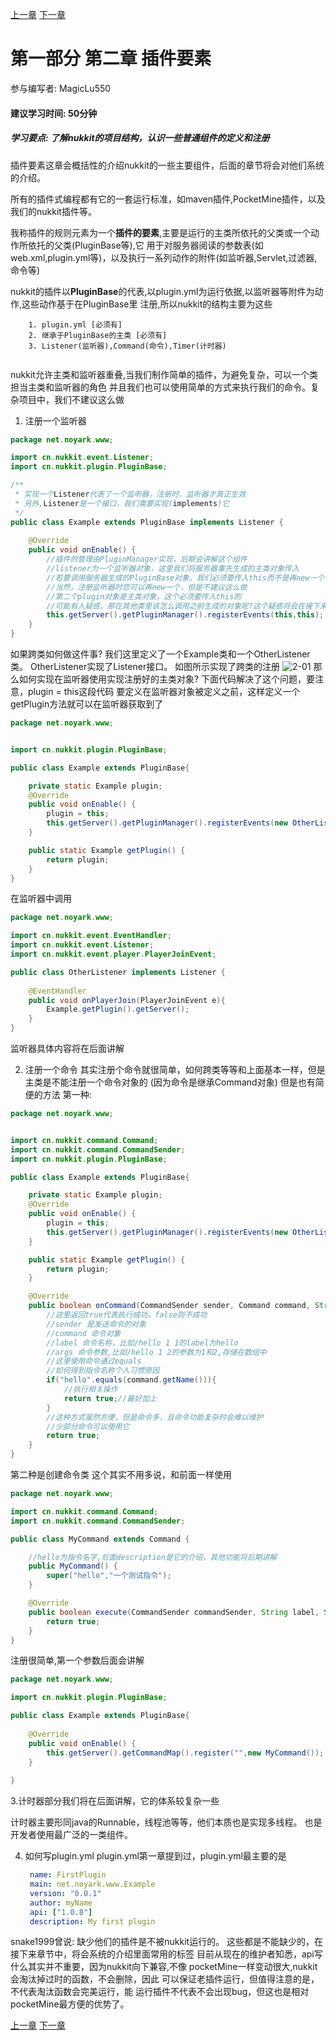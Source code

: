 [上一章](第一章*如何搭建环境.md) [下一章](第三章*如何编写监听器.md)

# 第一部分 第二章 插件要素
参与编写者: MagicLu550
#### 建议学习时间: 50分钟
##### 学习要点: 了解nukkit的项目结构，认识一些普通组件的定义和注册

插件要素这章会概括性的介绍nukkit的一些主要组件，后面的章节将会对他们系统的介绍。

所有的插件式编程都有它的一套运行标准，如maven插件,PocketMine插件，以及我们的nukkit插件等。

我称插件的规则元素为一个**插件的要素**,主要是运行的主类所依托的父类或一个动作所依托的父类(PluginBase等),它
用于对服务器阅读的参数表(如web.xml,plugin.yml等)，以及执行一系列动作的附件(如监听器,Servlet,过滤器,命令等)

nukkit的插件以**PluginBase**的代表,以plugin.yml为运行依据,以监听器等附件为动作,这些动作基于在PluginBase里
注册,所以nukkit的结构主要为这些
```
    1. plugin.yml [必须有]
    2. 继承于PluginBase的主类 [必须有]
    3. Listener(监听器),Command(命令),Timer(计时器)
    
```
nukkit允许主类和监听器重叠,当我们制作简单的插件，为避免复杂，可以一个类担当主类和监听器的角色
并且我们也可以使用简单的方式来执行我们的命令。复杂项目中，我们不建议这么做

1. 注册一个监听器
```java
package net.noyark.www;

import cn.nukkit.event.Listener;
import cn.nukkit.plugin.PluginBase;

/**
 * 实现一个Listener代表了一个监听器，注册时，监听器才真正生效
 * 另外,Listener是一个接口，我们需要实现(implements)它
 */
public class Example extends PluginBase implements Listener {
    
    @Override
    public void onEnable() {
        //插件的管理由PluginManager实现，后期会讲解这个组件
        //listener为一个监听器对象，这里我们将服务器事先生成的主类对象传入
        //若要调用服务器生成的PluginBase对象，我们必须要传入this而不是再new一个
        //当然，注册监听器时您可以再new一个，但是不建议这么做
        //第二个plugin对象是主类对象，这个必须要传入this的
        //可能有人疑惑，那在其他类里该怎么调用之前生成的对象呢?这个疑惑将会在接下来代码实现
        this.getServer().getPluginManager().registerEvents(this,this);
    }
}

```

如果跨类如何做这件事?
我们这里定义了一个Example类和一个OtherListener类。
OtherListener实现了Listener接口。
如图所示实现了跨类的注册
![2-01](images/2-01.png)
那么如何实现在监听器使用实现注册好的主类对象?
下面代码解决了这个问题，要注意，plugin = this这段代码
要定义在监听器对象被定义之前，这样定义一个getPlugin方法就可以在监听器获取到了

```java
package net.noyark.www;


import cn.nukkit.plugin.PluginBase;

public class Example extends PluginBase{

    private static Example plugin;
    @Override
    public void onEnable() {
        plugin = this;
        this.getServer().getPluginManager().registerEvents(new OtherListener(),this);
    }

    public static Example getPlugin() {
        return plugin;
    }
}
```
在监听器中调用
```java
package net.noyark.www;

import cn.nukkit.event.EventHandler;
import cn.nukkit.event.Listener;
import cn.nukkit.event.player.PlayerJoinEvent;

public class OtherListener implements Listener {
    
    @EventHandler
    public void onPlayerJoin(PlayerJoinEvent e){
        Example.getPlugin().getServer();
    }
}
```
监听器具体内容将在后面讲解

2. 注册一个命令
其实注册个命令就很简单，如何跨类等等和上面基本一样，但是主类是不能注册一个命令对象的
(因为命令是继承Command对象)
但是也有简便的方法
第一种:
```java
package net.noyark.www;


import cn.nukkit.command.Command;
import cn.nukkit.command.CommandSender;
import cn.nukkit.plugin.PluginBase;

public class Example extends PluginBase{

    private static Example plugin;
    @Override
    public void onEnable() {
        plugin = this;
        this.getServer().getPluginManager().registerEvents(new OtherListener(),this);
    }

    public static Example getPlugin() {
        return plugin;
    }

    @Override
    public boolean onCommand(CommandSender sender, Command command, String label, String[] args) {
        //这里返回true代表执行成功，false则不成功
        //sender 是发送命令的对象
        //command 命令对象
        //label 命令名称，比如/hello 1 1的label为hello
        //args 命令参数,比如/hello 1 2的参数为1和2,存储在数组中
        //这里使用命令通过equals
        //如何得到指令名称个人习惯原因
        if("hello".equals(command.getName())){
            //执行相关操作
            return true;//最好加上
        }
        //这种方式虽然方便，但是命令多，且命令功能复杂时会难以维护
        //少部分命令可以使用它
        return true;
    }
}
```
第二种是创建命令类
这个其实不用多说，和前面一样使用
```java
package net.noyark.www;

import cn.nukkit.command.Command;
import cn.nukkit.command.CommandSender;

public class MyCommand extends Command {

    //hello为指令名字,后面description是它的介绍，其他功能将后期讲解
    public MyCommand() {
        super("hello","一个测试指令");
    }

    @Override
    public boolean execute(CommandSender commandSender, String label, String[] strings) {
        return true;
    }
}
```
注册很简单,第一个参数后面会讲解
```java
package net.noyark.www;

import cn.nukkit.plugin.PluginBase;

public class Example extends PluginBase{
    
    @Override
    public void onEnable() {
        this.getServer().getCommandMap().register("",new MyCommand());
    }
    
}
```

3.计时器部分我们将在后面讲解，它的体系较复杂一些

计时器主要形同java的Runnable，线程池等等，他们本质也是实现多线程。
也是开发者使用最广泛的一类组件。

4. 如何写plugin.yml
    plugin.yml第一章提到过，plugin.yml最主要的是
    
    ```yaml
     name: FirstPlugin             
     main: net.noyark.www.Example  
     version: "0.0.1"              
     author: myName
     api: ["1.0.8"]                
     description: My first plugin
    ```
snake1999曾说: 缺少他们的插件是不被nukkit运行的。
这些都是不能缺少的，在接下来章节中，将会系统的介绍里面常用的标签
目前从现在的维护者知悉，api写什么其实并不重要，因为nukkit向下兼容,不像
pocketMine一样变动很大,nukkit会淘汰掉过时的函数，不会删除，因此
可以保证老插件运行，但值得注意的是，不代表淘汰函数会完美运行，能
运行插件不代表不会出现bug，但这也是相对pocketMine最方便的优势了。


[上一章](第一章*如何搭建环境.md) [下一章]()